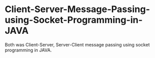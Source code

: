 # Client-Server-Message-Passing-using-Socket-Programming-in-JAVA
Both was Client-Server, Server-Client message passing using socket programming in JAVA.
